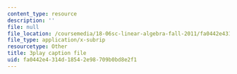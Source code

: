 ```yaml
---
content_type: resource
description: ''
file: null
file_location: /coursemedia/18-06sc-linear-algebra-fall-2011/fa0442e4314d18542e98709b0bd8e2f1_-eA2D_rIcNA.srt
file_type: application/x-subrip
resourcetype: Other
title: 3play caption file
uid: fa0442e4-314d-1854-2e98-709b0bd8e2f1
---
```

